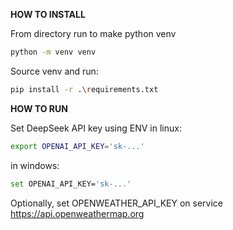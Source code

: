 **HOW TO INSTALL**

From directory run to make python venv
```bash
python -m venv venv
```

Source venv and run:
```bash
pip install -r .\requirements.txt
```

**HOW TO RUN**

Set DeepSeek API key using ENV in linux:
```bash
export OPENAI_API_KEY='sk-...'
```

in windows:
```bash
set OPENAI_API_KEY='sk-...'
```

Optionally, set OPENWEATHER_API_KEY on service https://api.openweathermap.org